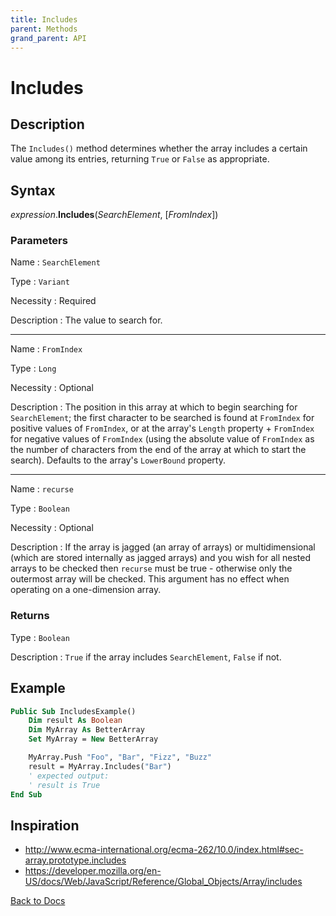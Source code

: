 ```yaml
---
title: Includes
parent: Methods
grand_parent: API
---
```


# Includes

## Description
The `Includes()` method determines whether the array includes a certain value among its entries, returning `True` or `False` as appropriate.

## Syntax

*expression*.**Includes**(*SearchElement*, [*FromIndex*])

### Parameters

Name
: `SearchElement`

Type
: `Variant`

Necessity
: Required

Description
: The value to search for.

---

Name
: `FromIndex`

Type
: `Long`

Necessity
: Optional

Description
: The position in this array at which to begin searching for `SearchElement`; the first character to be searched is found at `FromIndex` for positive values of `FromIndex`, or at the array's `Length` property + `FromIndex` for negative values of `FromIndex` (using the absolute value of `FromIndex` as the number of characters from the end of the array at which to start the search). Defaults to the array's `LowerBound` property.

---

Name
: `recurse`

Type
: `Boolean`

Necessity
: Optional

Description
: If the array is jagged (an array of arrays) or multidimensional (which are stored internally as jagged arrays) and you wish for all nested arrays to be checked then `recurse` must be true - otherwise only the outermost array will be checked. This argument has no effect when operating on a one-dimension array.


### Returns

Type
: `Boolean`

Description
: `True` if the array includes `SearchElement`, `False` if not.

## Example

```vb
Public Sub IncludesExample()
    Dim result As Boolean
    Dim MyArray As BetterArray
    Set MyArray = New BetterArray

    MyArray.Push "Foo", "Bar", "Fizz", "Buzz"
    result = MyArray.Includes("Bar")
    ' expected output:
    ' result is True
End Sub
```



## Inspiration
* <http://www.ecma-international.org/ecma-262/10.0/index.html#sec-array.prototype.includes>
* <https://developer.mozilla.org/en-US/docs/Web/JavaScript/Reference/Global_Objects/Array/includes>


[Back to Docs](https://senipah.github.io/VBA-Better-Array/)
